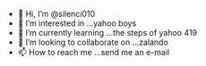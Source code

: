 - 👋 Hi, I’m @silenci010
- 👀 I’m interested in ...yahoo boys
- 🌱 I’m currently learning ...the steps of yahoo 419
- 💞️ I’m looking to collaborate on ...zalando
- 📫 How to reach me ...send me an e-mail

<!---
silenci010/silenci010 is a ✨ special ✨ repository because its `README.md` (this file) appears on your GitHub profile.
You can click the Preview link to take a look at your changes.
--->
